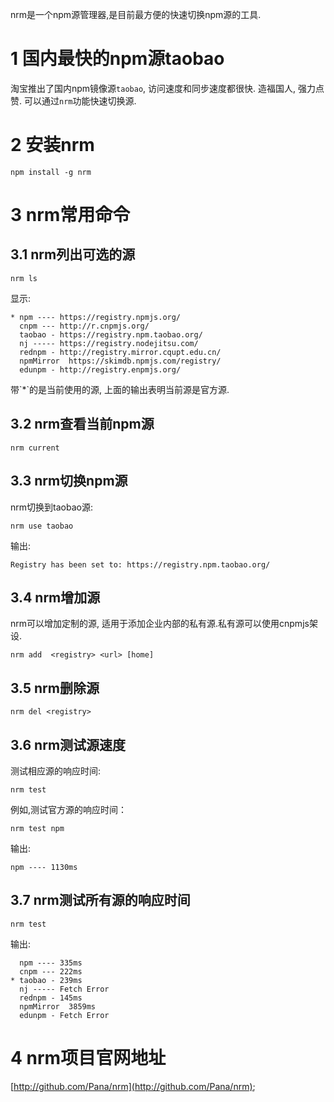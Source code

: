 <div class="jumbotron">
<p>nrm是一个npm源管理器,是目前最方便的快速切换npm源的工具.</p>  
</div>

1 国内最快的npm源taobao
===

淘宝推出了国内npm镜像源`taobao`, 访问速度和同步速度都很快. 造福国人, 强力点赞. 可以通过`nrm`功能快速切换源.

2 安装nrm
===

	npm install -g nrm
	
3 nrm常用命令
===

3.1 nrm列出可选的源
---

```
nrm ls
```
显示:
```
* npm ---- https://registry.npmjs.org/
  cnpm --- http://r.cnpmjs.org/
  taobao - https://registry.npm.taobao.org/
  nj ----- https://registry.nodejitsu.com/
  rednpm - http://registry.mirror.cqupt.edu.cn/
  npmMirror  https://skimdb.npmjs.com/registry/
  edunpm - http://registry.enpmjs.org/
```
<div class="bs-callout bs-callout-warning">
	<p>带`*`的是当前使用的源, 上面的输出表明当前源是官方源.</p>	
</div>

3.2 nrm查看当前npm源
---

```
nrm current
```

3.3 nrm切换npm源
---
nrm切换到taobao源:

```
nrm use taobao
```
输出:
```
Registry has been set to: https://registry.npm.taobao.org/
```

3.4 nrm增加源
---

nrm可以增加定制的源, 适用于添加企业内部的私有源.私有源可以使用cnpmjs架设.
```
nrm add  <registry> <url> [home]
```

3.5 nrm删除源
---

```
nrm del <registry>
```
	
3.6 nrm测试源速度
---

测试相应源的响应时间:
```
nrm test
```

例如,测试官方源的响应时间：
```
nrm test npm                                 
```

输出:
```
npm ---- 1130ms
```
	
3.7 nrm测试所有源的响应时间
---
```
nrm test
```
输出:
```
  npm ---- 335ms
  cnpm --- 222ms
* taobao - 239ms
  nj ----- Fetch Error
  rednpm - 145ms
  npmMirror  3859ms
  edunpm - Fetch Error
```

4 nrm项目官网地址
===

[http://github.com/Pana/nrm](http://github.com/Pana/nrm);